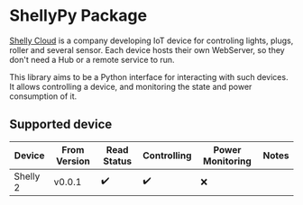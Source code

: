 # ShellyPy Package #

[Shelly Cloud](https://shelly.cloud/) is a company developing IoT device for controling lights, plugs, roller and several sensor.
Each device hosts their own WebServer, so they don't need a Hub or a remote service to run.

This library aims to be a Python interface for interacting with such devices.
It allows controlling a device, and monitoring the state and power consumption of it.

## Supported device ##
Device | From Version | Read Status | Controlling | Power Monitoring | Notes
-------|--------------|-------------|-------------|------------------|------
Shelly 2 | v0.0.1 | :heavy_check_mark: | :heavy_check_mark: | :x: | 